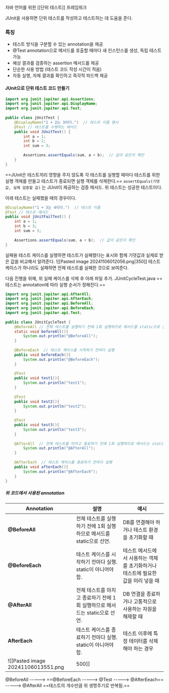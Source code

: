 자바 언어를 위한 [[단위 테스트]] 프레임워크

JUnit을 사용하면 단위 테스트를 작성하고 테스트하는 데 도움을 준다.

### 특징
- 테스트 방식을 구분할 수 있는 annotation을 제공
- @Test annotation으로 메서드를 호출할 때마다 새 인스턴스를 생성, 독립 테스트 가능
- 예상 결과를 검증하는 assertion 메서드를 제공
- 단순한 사용 방법 (테스트 코드 작성 시간이 적음)
- 자동 실행, 자체 결과를 확인하고 즉각적 피드백 제공


#### JUnit으로 단위 테스트 코드 만들기
```java
import org.junit.jupiter.api.Assertions;  
import org.junit.jupiter.api.DisplayName;  
import org.junit.jupiter.api.Test;  
  
public class jUnitTest {  
    @DisplayName("1 + 2는 3이다.")  // 테스트 이름 명시
    @Test // 테스트를 수행하는 메서드  
    public void JUnitTest() {  
        int a = 1;  
        int b = 2;  
        int sum = 3;  
  
        Assertions.assertEquals(sum, a + b);  // 값이 같은지 확인  
    }  
}
```
==JUnit은 테스트끼리 영향을 주지 않도록 각 테스트를 실행할 때마다 테스트를 위한 실행 객체를 만들고 테스트가 종료되면 실행 객체를 삭제한다.==
`assertEquals(기댓값, 실제 검증할 값)` 는 JUnit이 제공하는 검증 메서드.
위 테스트는 성공한 테스트이다.

아래 테스트는 실패했을 때의 경우이다.
```java
@DisplayName("1 + 3는 4이다.")  // 테스트 이름  
@Test // 테스트 메서드  
public void jUnitFailTest() {  
    int a = 1;  
    int b = 3;  
    int sum = 3;  
  
    Assertions.assertEquals(sum, a + b);  // 값이 같은지 확인  
}
```

실패용 테스트 케이스를 실행하면 테스트가 실패했다는 표시와 함께 기댓값과 실제로 받은 값을 비교해서 알려준다.
![[Pasted image 20241106012056.png|350]]
테스트 케이스가 하나라도 실패하면 전체 테스트를 실패한 것으로 보여준다.

다음 진행을 위해, 위 실패 케이스를 삭제 후 아래 파일 추가.
JUnitCycleTest.java
==테스트는 annotation에 따라 실행 순서가 정해진다.==
```java
import org.junit.jupiter.api.AfterAll;  
import org.junit.jupiter.api.AfterEach;  
import org.junit.jupiter.api.BeforeAll;  
import org.junit.jupiter.api.BeforeEach;  
import org.junit.jupiter.api.Test;  
  
public class JUnitCycleTest {  
    @BeforeAll // 전체 테스트를 실행하기 전에 1회 실행하므로 메서드를 static으로 선언  
    static void beforeAll(){  
        System.out.println("@BeforeAll");  
    }  
      
    @BeforeEach  // 테스트 케이스를 시작하기 전마다 실행  
    public void beforeEach(){  
        System.out.println("@BeforeEach");  
    }  
      
    @Test  
    public void test1(){  
        System.out.println("test1");  
    }  
  
    @Test  
    public void test2(){  
        System.out.println("test2");  
    }  
  
    @Test  
    public void test3(){  
        System.out.println("test3");  
    }  
      
    @AfterAll  // 전체 테스트를 마치고 종료하기 전에 1회 실행하므로 메서드는 static    static void afterAll(){  
        System.out.println("@AfterAll");  
    }  
      
    @AfterEach  // 테스트 케이스를 종료하기 전마다 실행  
    public void afterEach(){  
        System.out.println("@AfterEach");  
    }  
}
```

##### 위 코드에서 사용된 annotation

| **Annotation**  | 설명                                             | 예시                                            |
| --------------- | ---------------------------------------------- | --------------------------------------------- |
| **@BeforeAll**  | 전체 테스트를 실행하기 전에 1회 실행하므로 메서드를 static으로 선언.     | DB를 연결해야 하거나 테스트 환경을 초기화할 때                   |
| **@BeforeEach** | 테스트 케이스를 시작하기 전마다 실행.<br>static이 아니어야 함.       | 테스트 메서드에서 사용하는 객체를 초기화하거나 테스트에 필요한 값을 미리 넣을 때 |
| **@AfterAll**   | 전체 테스트를 마치고 종료하기 전에 1회 실행하므로 메서드는 static으로 선언. | DB 연결을 종료하거나 고통적으로 사용하는 자원을 해제할 때             |
| **AfterEach**   | 테스트 케이스를 종료하기 전마다 실행.<br>static이 아니어야 함.       | 테스트 이후에 특정 테이터를 삭제해야 하는 경우                    |
![[Pasted image 20241106013551.png|500]]
@BeforeAll -----> ==@BeforeEach -----> @Test -----> @AfterEeach== -----> @AfterAll
	==테스트의 개수만큼 위 생명주기로 반복됨.==

